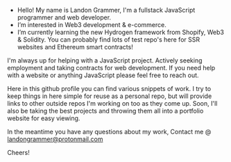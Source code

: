 - Hello! My name is Landon Grammer, I'm a fullstack JavaScript programmer and web developer.
- I’m interested in Web3 development & e-commerce.
- I’m currently learning the new Hydrogen framework from Shopify, Web3 & Solidity. You can probably find lots of test repo's here for SSR websites and Ethereum smart contracts!

I'm always up for helping with a JavaScript project. Actively seeking employment and taking contracts for web development. If you need help with a website or anything JavaScript please feel free to reach out.
 
Here in this github profile you can find various snippets of work. I try to keep things in here simple for reuse as a personal repo, but will provide links to other outside repos  I'm working on too as they come up. Soon, I'll also be taking the best projects and throwing them all into a portfolio website for easy viewing.
 
 In the meantime you have any questions about my work,
 Contact me @ landongrammer@protonmail.com
 
 Cheers!
 
 
 


